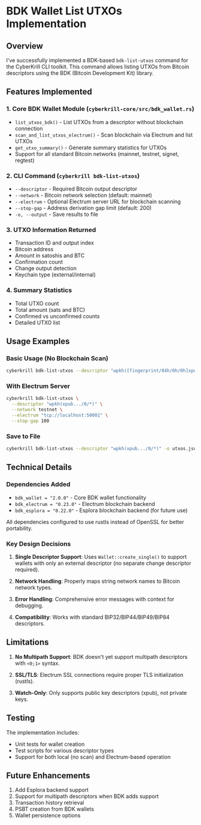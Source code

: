 # BDK Wallet List UTXOs Implementation

## Overview

I've successfully implemented a BDK-based `bdk-list-utxos` command for the CyberKrill CLI toolkit. This command allows listing UTXOs from Bitcoin descriptors using the BDK (Bitcoin Development Kit) library.

## Features Implemented

### 1. Core BDK Wallet Module (`cyberkrill-core/src/bdk_wallet.rs`)
- `list_utxos_bdk()` - List UTXOs from a descriptor without blockchain connection
- `scan_and_list_utxos_electrum()` - Scan blockchain via Electrum and list UTXOs
- `get_utxo_summary()` - Generate summary statistics for UTXOs
- Support for all standard Bitcoin networks (mainnet, testnet, signet, regtest)

### 2. CLI Command (`cyberkrill bdk-list-utxos`)
- `--descriptor` - Required Bitcoin output descriptor
- `--network` - Bitcoin network selection (default: mainnet)
- `--electrum` - Optional Electrum server URL for blockchain scanning
- `--stop-gap` - Address derivation gap limit (default: 200)
- `-o, --output` - Save results to file

### 3. UTXO Information Returned
- Transaction ID and output index
- Bitcoin address
- Amount in satoshis and BTC
- Confirmation count
- Change output detection
- Keychain type (external/internal)

### 4. Summary Statistics
- Total UTXO count
- Total amount (sats and BTC)
- Confirmed vs unconfirmed counts
- Detailed UTXO list

## Usage Examples

### Basic Usage (No Blockchain Scan)
```bash
cyberkrill bdk-list-utxos --descriptor "wpkh([fingerprint/84h/0h/0h]xpub.../0/*)" --network mainnet
```

### With Electrum Server
```bash
cyberkrill bdk-list-utxos \
  --descriptor "wpkh(xpub.../0/*)" \
  --network testnet \
  --electrum "tcp://localhost:50001" \
  --stop-gap 100
```

### Save to File
```bash
cyberkrill bdk-list-utxos --descriptor "wpkh(xpub.../0/*)" -o utxos.json
```

## Technical Details

### Dependencies Added
- `bdk_wallet = "2.0.0"` - Core BDK wallet functionality
- `bdk_electrum = "0.23.0"` - Electrum blockchain backend
- `bdk_esplora = "0.22.0"` - Esplora blockchain backend (for future use)

All dependencies configured to use rustls instead of OpenSSL for better portability.

### Key Design Decisions

1. **Single Descriptor Support**: Uses `Wallet::create_single()` to support wallets with only an external descriptor (no separate change descriptor required).

2. **Network Handling**: Properly maps string network names to Bitcoin network types.

3. **Error Handling**: Comprehensive error messages with context for debugging.

4. **Compatibility**: Works with standard BIP32/BIP44/BIP49/BIP84 descriptors.

## Limitations

1. **No Multipath Support**: BDK doesn't yet support multipath descriptors with `<0;1>` syntax.

2. **SSL/TLS**: Electrum SSL connections require proper TLS initialization (rustls).

3. **Watch-Only**: Only supports public key descriptors (xpub), not private keys.

## Testing

The implementation includes:
- Unit tests for wallet creation
- Test scripts for various descriptor types
- Support for both local (no scan) and Electrum-based operation

## Future Enhancements

1. Add Esplora backend support
2. Support for multipath descriptors when BDK adds support
3. Transaction history retrieval
4. PSBT creation from BDK wallets
5. Wallet persistence options